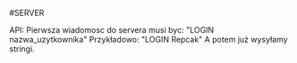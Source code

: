 #SERVER

API:
Pierwsza wiadomosc do servera musi byc: "LOGIN nazwa_uzytkownika" 
Przykładowo: "LOGIN Repcak"
A potem już wysyłamy stringi.
